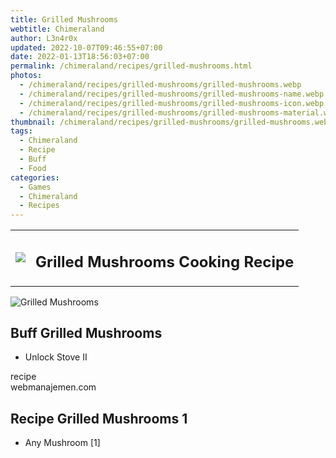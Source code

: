 ```yaml
---
title: Grilled Mushrooms
webtitle: Chimeraland
author: L3n4r0x
updated: 2022-10-07T09:46:55+07:00
date: 2022-01-13T18:56:03+07:00
permalink: /chimeraland/recipes/grilled-mushrooms.html
photos:
  - /chimeraland/recipes/grilled-mushrooms/grilled-mushrooms.webp
  - /chimeraland/recipes/grilled-mushrooms/grilled-mushrooms-name.webp
  - /chimeraland/recipes/grilled-mushrooms/grilled-mushrooms-icon.webp
  - /chimeraland/recipes/grilled-mushrooms/grilled-mushrooms-material.webp
thumbnail: /chimeraland/recipes/grilled-mushrooms/grilled-mushrooms.webp
tags:
  - Chimeraland
  - Recipe
  - Buff
  - Food
categories:
  - Games
  - Chimeraland
  - Recipes
---
```


<section id="bootstrap-wrapper"><link rel="stylesheet" href="https://cdn.statically.io/gh/dimaslanjaka/Web-Manajemen/40ac3225/css/bootstrap-4.5-wrapper.css"/><div class="row mb-2"><div class="col-md-12 mb-2"><table class="table" id="post-info"><tbody><tr><td><img class="d-inline-block me-2" src="/chimeraland/recipes/grilled-mushrooms/grilled-mushrooms-icon.webp" width="auto" height="auto"/></td><td><h1 class="fs-5">Grilled Mushrooms Cooking Recipe</h1></td></tr></tbody></table></div></div><div class="card mb-2"><div class="row g-0"><div class="col-sm-4 position-relative mb-2"><img src="/chimeraland/recipes/grilled-mushrooms/grilled-mushrooms-material.webp" class="card-img fit-cover w-100 h-100" alt="Grilled Mushrooms" data-fancybox="true"/></div><div class="col-sm-8 mb-2"><div class="card-body"><h2 class="card-title fs-5">Buff Grilled Mushrooms</h2><div class="card-text"><ul><li>Unlock Stove II</li></ul></div><span class="badge rounded-pill bg-dark">recipe</span></div><div class="card-footer text-end text-muted">webmanajemen.com</div></div></div></div><div class="row mb-2"><div class="col-12 col-lg-6 recipe-item mb-2"><div class="card"><div class="card-body"><h2 class="card-title fs-5">Recipe Grilled Mushrooms 1</h2><div class="card-text"><ul><li>Any Mushroom [1]</li></ul></div></div></div></div></div></section>